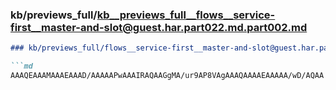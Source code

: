 ### kb/previews_full/kb__previews_full__flows__service-first__master-and-slot@guest.har.part022.md.part002.md

```md
### kb/previews_full/flows__service-first__master-and-slot@guest.har.part022.md (part 002)

```md
AAAQEAAAMAAAEAAAD/AAAAAPwAAAIRAQAAGgMA/ur9AP8VAgAAAQAAAAEAAAAA/wD/AQAA
```

```

```

